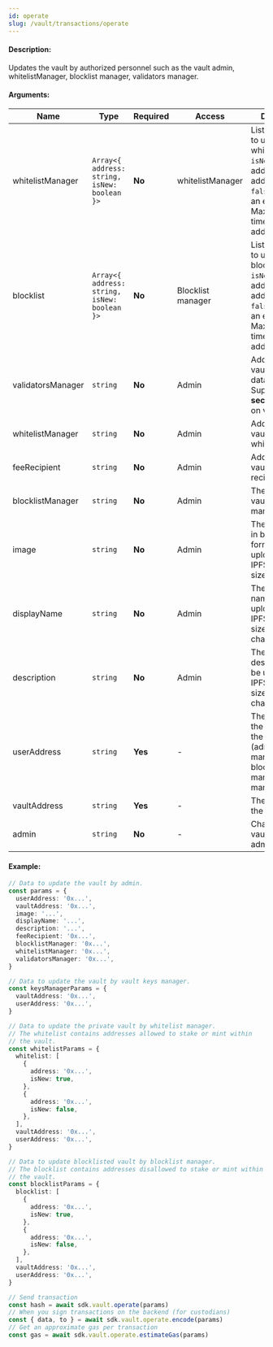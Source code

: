 ```yaml
---
id: operate
slug: /vault/transactions/operate
---
```


#### Description:

Updates the vault by authorized personnel such as the vault admin, whitelistManager, blocklist manager, validators manager.

#### Arguments:

| Name                      | Type                                         | Required | Access               | Description                |  
|---------------------------|----------------------------------------------|----------|----------------------|----------------------------|  
| whitelistManager          | `Array<{ address: string, isNew: boolean }>` | **No**   | whitelistManager     | List of addresses to update the whitelist. Use `isNew: true` to add a new address, `isNew: false` to remove an existing one. Max count at time - 700 addresses. |  
| blocklist                 | `Array<{ address: string, isNew: boolean }>` | **No**   | Blocklist manager    | List of addresses to update the blocklist. Use `isNew: true` to add a new address, `isNew: false` to remove an existing one. Max count at time  - 700 addresses. |
| validatorsManager         | `string`                                     | **No**   | Admin                | Address of the vault deposit data manager. Support only **second version** on valults. |   
| whitelistManager          | `string`                                     | **No**   | Admin                | Address of the vault whitelistManager |  
| feeRecipient              | `string`                                     | **No**   | Admin                | Address of the vault fee recipient |
| blocklistManager          | `string`                                     | **No**   | Admin                | The blocklisted vault blocklist manager |  
| image                     | `string`                                     | **No**   | Admin                | The vault image in base64 string format (will be uploaded to IPFS; maximum size is 1 MB) |  
| displayName               | `string`                                     | **No**   | Admin                | The vault display name (will be uploaded to IPFS; maximum size is 30 characters) |  
| description               | `string`                                     | **No**   | Admin                | The vault description (will be uploaded to IPFS; maximum size is 1000 characters) |  
| userAddress               | `string`                                     | **Yes**  | -                    | The address of the user making the update (admin, whitelist manager, blocklist manager or keys manager) |  
| vaultAddress              | `string`                                     | **Yes**  | -                    | The address of the vault |
| admin                     | `string`                                     | **No**   | -                    | Changing the vault administrator |

#### Example:

```ts
// Data to update the vault by admin.
const params = {
  userAddress: '0x...',
  vaultAddress: '0x...',
  image: '...',
  displayName: '...',
  description: '...',
  feeRecipient: '0x...',
  blocklistManager: '0x...',
  whitelistManager: '0x...',
  validatorsManager: '0x...',
}

// Data to update the vault by vault keys manager.
const keysManagerParams = {
  vaultAddress: '0x...',
  userAddress: '0x...',
}

// Data to update the private vault by whitelist manager.
// The whitelist contains addresses allowed to stake or mint within
// the vault.
const whitelistParams = {
  whitelist: [
    {
      address: '0x...',
      isNew: true,
    },
    {
      address: '0x...',
      isNew: false,
    },
  ],
  vaultAddress: '0x...',
  userAddress: '0x...',
}

// Data to update blocklisted vault by blocklist manager. 
// The blocklist contains addresses disallowed to stake or mint within
// the vault.
const blocklistParams = {
  blocklist: [
    {
      address: '0x...',
      isNew: true,
    },
    {
      address: '0x...',
      isNew: false,
    },
  ],
  vaultAddress: '0x...',
  userAddress: '0x...',
}

// Send transaction
const hash = await sdk.vault.operate(params)
// When you sign transactions on the backend (for custodians)
const { data, to } = await sdk.vault.operate.encode(params)
// Get an approximate gas per transaction
const gas = await sdk.vault.operate.estimateGas(params)
```
